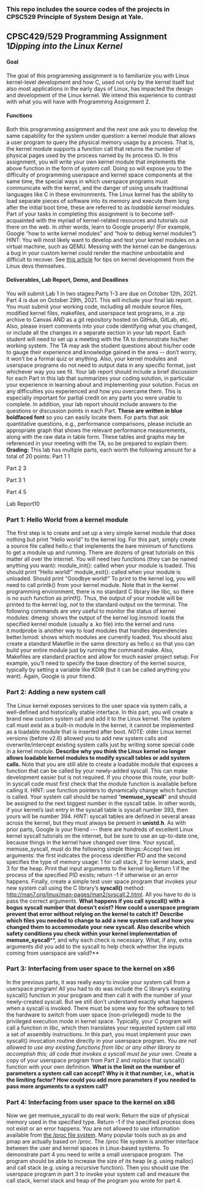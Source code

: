 ### This repo includes the source codes of the projects in CPSC529 Principle of System Design at Yale.

## CPSC429/529 Programming Assignment 1*Dipping into the Linux Kernel* 

#### Goal

The goal of this programming assignment is to familiarize you with Linux kernel-level development and how C, used not only by the kernel itself but also most applications in the early days of Linux, has impacted the design and development of the Linux kernel. We intend this experience to contrast with what you will have with Programming Assignment 2. 

#### Functions

Both this programming assignment and the next one ask you to develop the same capability for the system under question: a kernel module that allows a user program to query the physical memory usage by a process. That is, the kernel module supports a function call that returns the number of physical pages used by the process named by its process ID. 
In this assignment, you will write your own kernel module that implements the above function in the form of *system call*. Doing so will expose you to the difficulty of programming userspace and kernel space components at the same time, the special ways in which userspace programs must communicate with the kernel, and the danger of using unsafe traditional languages like C in these environments.
The Linux kernel has the ability to load separate pieces of software into its memory and execute them long after the initial boot time, these are referred to as *loadable kernel modules.* Part of your tasks in completing this assignment is to become self-acquainted with the myriad of kernel-related resources and tutorials out there on the web. In other words, learn to Google properly! (For example, Google “how to write kernel modules” and “how to debug kernel modules”) 
HINT: You will most likely want to develop and test your kernel modules on a virtual machine, such as QEMU. Messing with the kernel can be dangerous: a bug in your custom kernel could render the machine unbootable and difficult to recover. See [this article](https://lwn.net/Articles/660404/) for tips on kernel development from the Linux devs themselves. 

#### Deliverables, Lab Report, Demo, and Deadlines

You will submit Lab 1 in two stages:Parts 1-3 are due on October 12th, 2021. Part 4 is due on October 29th, 2021. This will include your final lab report. 
You must submit your working code, including all module source files, modified kernel files, makefiles, and userspace test programs, in a .zip archive to Canvas AND as a git repository hosted on GitHub, GitLab, etc. Also, please insert comments into your code identifying what you changed, or include all the changes in a separate section in your lab report. 
Each student will need to set up a meeting with the TA to demonstrate his/her working system. The TA may ask the student questions about his/her code to gauge their experience and knowledge gained in the area -- don’t worry, it won’t be a formal quiz or anything. Also, your kernel modules and userspace programs do not need to output data in any specific format, just whichever way you see fit. 
Your lab report should include a brief discussion for each Part in this lab that summarizes your coding solution, in particular your experience in learning about and implementing your solution. Focus on any difficulties you experienced and how you overcame them. This is especially important for partial credit on any parts you were unable to complete. In addition, your lab report should include answers to the questions or discussion points in each Part. **These are written in blue boldfaced font** so you can easily locate them. For parts that ask quantitative questions, e.g., performance comparisons, please include an appropriate graph that shows the relevant performance measurements, along with the raw data in table form. These tables and graphs may be referenced in your meeting with the TA, so be prepared to explain them.
**Grading:** This lab has multiple parts, each worth the following amount for a total of 20 points:
Part 1 1

Part 2 3

Part 3 1

Part 4 5

Lab Report10
### Part 1: Hello World from a kernel module
The first step is to create and set up a very simple kernel module that does nothing but print “Hello world” to the kernel log. For this part, simply create a source file called hello.c that implements the bare minimum of functions to get a module up and running. There are dozens of great tutorials on this matter all over the internet. 
You will need two functions (they can be named anything you want): module_init(): called when your module is loaded. This should print “Hello world!” module_exit(): called when your module is unloaded. Should print “Goodbye world!”
To print to the kernel log, you will need to call printk() from your kernel module. Note that in the kernel programming environment, there is no standard C library like libc, so there is no such function as printf(). Thus, the output of your module will be printed to the kernel log, *not* to the standard output on the terminal.
The following commands are very useful to monitor the status of kernel modules: dmesg: shows the output of the kernel log.insmod: loads the specified kernel module (usually a .ko file) into the kernel and runs it.modprobe is another way to load modules that handles dependencies better.lsmod: shows which modules are currently loaded. 
You should also create a standard Makefile in the same directory as hello.c so that you can build your entire module just by running the command make. Also, Makefiles are standard practice and allow for much easier project setup. For example, you’ll need to specify the base directory of the kernel source, typically by setting a variable like KDIR (but it can be called anything you want). Again, Google is your friend. 

### Part 2: Adding a new system call

The Linux kernel exposes services to the user space via system calls, a well-defined and historically stable interface. In this part, you will create a brand new custom system call and add it to the Linux kernel. The system call must exist as a built-in module in the kernel, it cannot be implemented as a loadable module that is inserted after boot. 
*NOTE*: older Linux kernel versions (before v2.6) allowed you to add new system calls and overwrite/intercept existing system calls just by writing some special code in a kernel module. 
**Describe why you think the Linux kernel no longer allows loadable kernel modules to modify syscall tables or add system calls.** 
Note that you are still able to create a loadable module that exposes a function that can be called by your newly-added syscall. This can make development easier but is not required. If you choose this route, your built-in syscall code must first check that the module function is available before calling it. 
HINT: use function pointers to dynamically change which function is called. 
Your system call should be named “**memuse_syscall**” and should be assigned to the next biggest number in the syscall table. In other words, if your kernel’s last entry in the syscall table is syscall number 393, then yours will be number 394. 
*HINT*: syscall tables are defined in several areas across the kernel, but they must always be present in **unistd.h**. As with prior parts, Google is your friend --- there are hundreds of excellent Linux kernel syscall tutorials on the internet, but be sure to use an up-to-date one, because things in the kernel have changed over time. 
Your syscall, memuse_syscall, must do the following simple things::Accept two int arguments: the first indicates the process identifier PID and the second specifies the type of memory usage: 1 for call stack, 2 for kernel stack, and 3 for the heap. Print that input arguments to the kernel log.Return 1 if the process of the specified PID exists; return -1 if otherwise or an error happens.
Finally, create a simple test user space program that invokes your new system call using the C library’s **syscall()** method: http://man7.org/linux/man-pages/man2/syscall.2.html. All you have to do is pass the correct arguments.
**What happens if you call** **syscall()** **with a bogus syscall number that doesn’t exist? How could a userspace program prevent that error without relying on the kernel to catch it?**
**Describe which files you needed to change to add a new system call and how you changed them to accommodate your new syscall. Also describe which safety conditions you check within your kernel implementation of** **memuse_syscall****, and why each check is necessary. What, if any, extra arguments did you add to the syscall to help check whether the inputs coming from userspace are valid?**

### Part 3: Interfacing from user space to the kernel on x86

In the previous parts, it was really easy to invoke your system call from a userspace program! All you had to do was include the C library’s existing syscall() function in your program and then call it with the number of your newly-created syscall. 
But we still don’t understand exactly what happens when a syscall is invoked. There must be some way for the software to tell the hardware to switch from user space (non-privileged) mode to the privileged execution mode in kernel space. 
Typically, your C program will call a function in libc, which then translates your requested system call into a set of assembly instructions. In this part, you must implement your own syscall() invocation routine directly in your userspace program.
*You are not allowed to use any existing functions from libc or any other library to accomplish this; all code that invokes a syscall must be your own.*
Create a copy of your userspace program from Part 2 and replace that syscall() function with your own definition. 
**What is the limit on the number of parameters a system call can accept? Why is it that number, i.e., what is the limiting factor? How could you add more parameters if you needed to pass more arguments to a system call?**

### Part 4: Interfacing from user space to the kernel on x86
Now we get memuse_syscall to do real work:
Return the size of physical memory used in the specified type. Return -1 if the specified process does not exist or an error happens.
You are not allowed to use information available from [the /proc file system](https://www.kernel.org/doc/Documentation/filesystems/proc.txt). Many popular tools such as ps and pmap are actually based on /proc. The /proc file system is another interface between the user and kernel spaces in Linux-based systems.
To demonstrate part 4 you need to write a small userspace program. The program should be able to increase the size of its heap (e.g. using malloc) and call stack (e.g. using a recursive function). Then you should use the userspace program in part 3 to invoke your system call and measure the call stack, kernel stack and heap of the program you wrote for part 4.